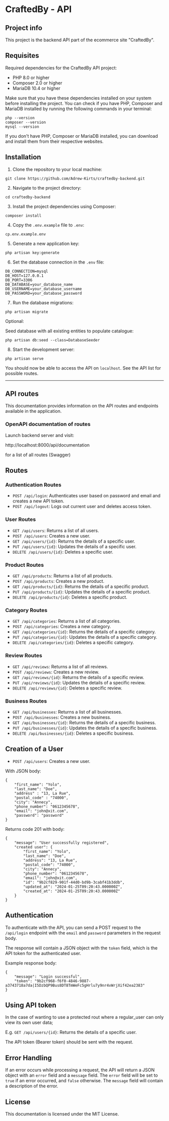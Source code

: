 # CraftedBy - API

## Project info 

This project is the backend API part of the ecommerce site "CraftedBy".

## Requisites

Required dependencies for the CraftedBy API project:

- PHP 8.0 or higher
- Composer 2.0 or higher
- MariaDB 10.4 or higher

Make sure that you have these dependencies installed on your system before installing the project. 
You can check if you have PHP, Composer and MariaDB installed by running the following commands in your terminal:

```
php --version
composer --version
mysql --version
```

If you don't have PHP, Composer or MariaDB installed, you can download and install them from their respective websites.

## Installation

1. Clone the repository to your local machine:

```
git clone https://github.com/Adrew-Kirts/craftedby-backend.git
```

2. Navigate to the project directory:

```
cd craftedby-backend
```

3. Install the project dependencies using Composer:

```
composer install
```

4. Copy the `.env.example` file to `.env`:

```
cp.env.example.env
```

5. Generate a new application key:

```
php artisan key:generate
```

6. Set the database connection in the `.env` file:

```
DB_CONNECTION=mysql
DB_HOST=127.0.0.1
DB_PORT=3306
DB_DATABASE=your_database_name
DB_USERNAME=your_database_username
DB_PASSWORD=your_database_password
```

7. Run the database migrations:

```
php artisan migrate
```

Optional:

Seed database with all existing entities to populate catalogue:
```
php artisan db:seed --class=DatabaseSeeder  
```


8. Start the development server:

```
php artisan serve
```

You should now be able to access the API on `localhost`. See the API list for possible routes.

-----

## API routes

This documentation provides information on the API routes and endpoints available in the application.

### OpenAPI documentation of routes

Launch backend server and visit:

http://localhost:8000/api/documentation

for a list of all routes (Swagger)

## Routes

### Authentication Routes

- `POST /api/login`: Authenticates user based on password and email and creates a new API token.
- `POST /api/logout`: Logs out current user and deletes access token.

### User Routes

- `GET /api/users`: Returns a list of all users.
- `POST /api/users`: Creates a new user.
- `GET /api/users/{id}`: Returns the details of a specific user.
- `PUT /api/users/{id}`: Updates the details of a specific user.
- `DELETE /api/users/{id}`: Deletes a specific user.

### Product Routes

- `GET /api/products`: Returns a list of all products.
- `POST /api/products`: Creates a new product.
- `GET /api/products/{id}`: Returns the details of a specific product.
- `PUT /api/products/{id}`: Updates the details of a specific product.
- `DELETE /api/products/{id}`: Deletes a specific product.

### Category Routes

- `GET /api/categories`: Returns a list of all categories.
- `POST /api/categories`: Creates a new category.
- `GET /api/categories/{id}`: Returns the details of a specific category.
- `PUT /api/categories/{id}`: Updates the details of a specific category.
- `DELETE /api/categories/{id}`: Deletes a specific category.

### Review Routes

- `GET /api/reviews`: Returns a list of all reviews.
- `POST /api/reviews`: Creates a new review.
- `GET /api/reviews/{id}`: Returns the details of a specific review.
- `PUT /api/reviews/{id}`: Updates the details of a specific review.
- `DELETE /api/reviews/{id}`: Deletes a specific review.

### Business Routes

- `GET /api/businesses`: Returns a list of all businesses.
- `POST /api/businesses`: Creates a new business.
- `GET /api/businesses/{id}`: Returns the details of a specific business.
- `PUT /api/businesses/{id}`: Updates the details of a specific business.
- `DELETE /api/businesses/{id}`: Deletes a specific business.

## Creation of a User

- `POST /api/users`: Creates a new user.

With JSON body:

```
{
    "first_name": "Yolo",
    "last_name": "Doe",
    "address" : "13, La Rue",
    "postal_code" : "74000",
    "city": "Annecy",
    "phone_number": "0612345678",
    "email": "john@xit.com",
    "password": "password"
}
```

Returns code 201 with body:

```
{
    "message": "User successfully registered",
    "created user": {
        "first_name": "Yolo",
        "last_name": "Doe",
        "address": "13, La Rue",
        "postal_code": "74000",
        "city": "Annecy",
        "phone_number": "0612345678",
        "email": "john@xit.com",
        "id": "9b2cf829-901f-44d0-bd9b-3cabf41b3ddb",
        "updated_at": "2024-01-25T09:20:43.000000Z",
        "created_at": "2024-01-25T09:20:43.000000Z"
    }
}
```

## Authentication

To authenticate with the API, you can send a POST request to the `/api/login` endpoint with the `email` and `password` parameters in the request body. 

The response will contain a JSON object with the `token` field, which is the API token for the authenticated user.

Example response body:
``` 
{
    "message": "Login successful",
    "token": "9b2cf968-f6f0-4846-9887-a3743718a7da|I5DzbQP9Bus8DT8TmWeFc5gHrlu7y9nr4vWrjXif42ea2383"
}
```

## Using API token

In the case of wanting to use a protected rout where a regular_user can only view its own user data;

E.g. `GET /api/users/{id}`: Returns the details of a specific user.
 
The API token (Bearer token) should be sent with the request.

## Error Handling

If an error occurs while processing a request, the API will return a JSON object with an `error` field and a `message` field. The `error` field will be set to `true` if an error occurred, and `false` otherwise. The `message` field will contain a description of the error.

## License

This documentation is licensed under the MIT License.
